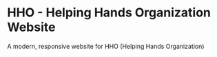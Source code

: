# HHO - Helping Hands Organization Website

A modern, responsive website for HHO (Helping Hands Organization) 

